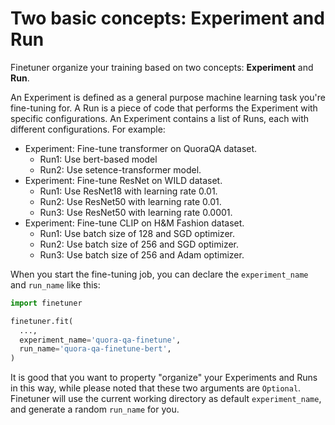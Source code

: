 # Two basic concepts: Experiment and Run

Finetuner organize your training based on two concepts: **Experiment** and **Run**.

An Experiment is defined as a general purpose machine learning task you're fine-tuning for.
A Run is a piece of code that performs the Experiment with specific configurations.
An Experiment contains a list of Runs,
each with different configurations.
For example:

+ Experiment: Fine-tune transformer on QuoraQA dataset.
  - Run1: Use bert-based model
  - Run2: Use setence-transformer model.
+ Experiment: Fine-tune ResNet on WILD dataset.
  - Run1: Use ResNet18 with learning rate 0.01.
  - Run2: Use ResNet50 with learning rate 0.01.
  - Run3: Use ResNet50 with learning rate 0.0001.
+ Experiment: Fine-tune CLIP on H&M Fashion dataset.
  - Run1: Use batch size of 128 and SGD optimizer.
  - Run2: Use batch size of 256 and SGD optimizer.
  - Run3: Use batch size of 256 and Adam optimizer.

When you start the fine-tuning job, you can declare the `experiment_name` and `run_name` like this:

```python
import finetuner

finetuner.fit(
  ...,
  experiment_name='quora-qa-finetune',
  run_name='quora-qa-finetune-bert',
)
```

It is good that you want to property "organize" your Experiments and Runs in this way,
while please noted that these two arguments are `Optional`.
Finetuner will use the current working directory as default `experiment_name`,
and generate a random `run_name` for you.